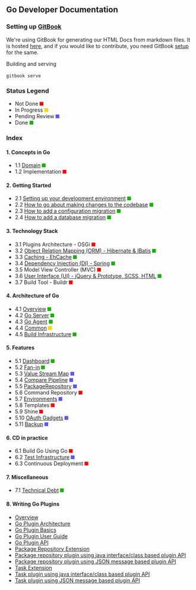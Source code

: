 ## Go Developer Documentation

### Setting up [GitBook](https://github.com/GitbookIO/gitbook)
We're using GitBook for generating our HTML Docs from markdown files. It is hosted [here](http://developer.go.cd), and if you would like to contribute, you need GitBook [setup](https://github.com/GitbookIO/gitbook#how-to-use-it) for the same.

Building and serving

`gitbook serve`


### Status Legend

* Not Done ![NOT DONE](./images/red.png)
* In Progress ![IN PROGRESS](images/yellow.png)
* Pending Review ![PENDING REVIEW](images/blue.png)
* Done ![DONE](images/green.png)


### Index

#### 1. Concepts in Go
* 1.1 [Domain](1/1.1.md) ![DONE](images/green.png)
* 1.2 Implementation ![NOT DONE](images/red.png)

#### 2. Getting Started
* 2.1 [Setting up your development environment](./2/2.1.md) ![DONE](images/green.png)
* 2.2 [How to go about making changes to the codebase](./2/2.2.md) ![DONE](images/green.png)
* 2.3 [How to add a configuration migration](./2/2.3.md) ![DONE](images/green.png)
* 2.4 [How to add a database migration](./2/2.4.md) ![DONE](images/green.png)

#### 3. Technology Stack
* 3.1 Plugins Architecture - OSGi ![NOT DONE](images/red.png)
* 3.2 [Object Relation Mapping (ORM) - Hibernate & IBatis](3/3.2.md) ![DONE](images/green.png)
* 3.3 [Caching - EhCache](3/3.3.md) ![DONE](images/green.png)
* 3.4 [Dependency Injection (DI) - Spring](3/3.4.md) ![DONE](images/green.png)
* 3.5 Model View Controller (MVC) ![NOT DONE](images/red.png)
* 3.6 [User Interface (UI) - jQuery & Prototype, SCSS, HTML](3/3.6.md) ![DONE](images/green.png)
* 3.7 Build Tool - Buildr ![NOT DONE](images/red.png)

#### 4. Architecture of Go
* 4.1 [Overview](4/4.1.md) ![IN PROGRESS](images/green.png)
* 4.2 [Go Server](4/4.2.md) ![DONE](images/green.png)
* 4.3 [Go Agent](4/4.3.md) ![DONE](images/green.png)
* 4.4 [Common](4/4.4.md) ![IN PROGRESS](images/yellow.png)
* 4.5 [Build Infrastructure](4/4.5.md) ![DONE](images/green.png)

#### 5. Features
* 5.1 [Dashboard](5/5.1.md) ![DONE](images/green.png)
* 5.2 [Fan-in](5/5.2.md) ![DONE](images/green.png)
* 5.3 [Value Stream Map](5/5.3.md) ![PENDING REVIEW](images/blue.png)
* 5.4 [Compare Pipeline](5/5.4.md) ![PENDING REVIEW](images/blue.png)
* 5.5 [PackageRepository](5/5.5.md) ![PENDING REVIEW](images/blue.png)
* 5.6 Command Repository ![NOT DONE](images/red.png)
* 5.7 [Environments](5/5.7.md) ![PENDING REVIEW](images/blue.png)
* 5.8 Templates ![NOT DONE](images/red.png)
* 5.9 Shine ![NOT DONE](images/red.png)
* 5.10 [OAuth Gadgets](5/5.10.md) ![PENDING REVIEW](images/blue.png)
* 5.11 [Backup](5/5.11.md) ![PENDING REVIEW](images/blue.png)

#### 6. CD in practice

* 6.1 Build Go Using Go ![NOT DONE](images/red.png)
* 6.2 [Test Infrastructure](6/6.2.md) ![PENDING REVIEW](images/blue.png)
* 6.3 Continuous Deployment ![NOT DONE](images/red.png)

#### 7. Miscellaneous
   * 7.1 [Technical Debt](7/7.1.md) ![DONE](images/green.png)

#### 8. Writing Go Plugins
* [Overview](writing_go_plugins/overview.md)
* [Go Plugin Architecture](4/4.4.1.md)
* [Go Plugin Basics](writing_go_plugins/go_plugins_basics.md)
* [Go Plugin User Guide](http://docs.go.cd/current/extension_points/plugin_user_guide.html)
* [Go Plugin API](writing_go_plugins/go_plugin_api.md)
* [Package Repository Extension](http://docs.go.cd/current/extension_points/package_repository_extension.html)
* [Package repository plugin using java interface/class based plugin API](writing_go_plugins/package_material/writing_go_package_material_plugin.md)
* [Package repository plugin using JSON message based plugin API](writing_go_plugins/package_material/json_message_based_package_material_extension.md)
* [Task Extension](http://docs.go.cd/current/extension_points/task_extension.html)
* [Task plugin using java interface/class based plugin API](writing_go_plugins/task/writing_go_task_plugins.md)
* [Task plugin using JSON message based plugin API](writing_go_plugins/task/json_message_based_task_extension.md)
